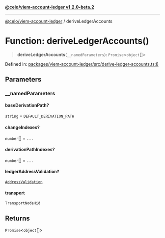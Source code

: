 [**@celo/viem-account-ledger v1.2.0-beta.2**](../README.md)

***

[@celo/viem-account-ledger](../globals.md) / deriveLedgerAccounts

# Function: deriveLedgerAccounts()

> **deriveLedgerAccounts**(`__namedParameters`): `Promise`\<`object`[]\>

Defined in: [packages/viem-account-ledger/src/derive-ledger-accounts.ts:8](https://github.com/celo-org/developer-tooling/blob/master/packages/viem-account-ledger/src/derive-ledger-accounts.ts#L8)

## Parameters

### \_\_namedParameters

#### baseDerivationPath?

`string` = `DEFAULT_DERIVATION_PATH`

#### changeIndexes?

`number`[] = `...`

#### derivationPathIndexes?

`number`[] = `...`

#### ledgerAddressValidation?

[`AddressValidation`](../enumerations/AddressValidation.md)

#### transport

`TransportNodeHid`

## Returns

`Promise`\<`object`[]\>
